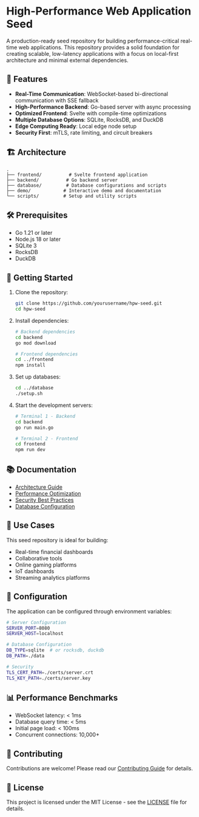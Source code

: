 # High-Performance Web Application Seed

A production-ready seed repository for building performance-critical real-time web applications. This repository provides a solid foundation for creating scalable, low-latency applications with a focus on local-first architecture and minimal external dependencies.

## 🚀 Features

- **Real-Time Communication**: WebSocket-based bi-directional communication with SSE fallback
- **High-Performance Backend**: Go-based server with async processing
- **Optimized Frontend**: Svelte with compile-time optimizations
- **Multiple Database Options**: SQLite, RocksDB, and DuckDB
- **Edge Computing Ready**: Local edge node setup
- **Security First**: mTLS, rate limiting, and circuit breakers

## 🏗 Architecture

```
.
├── frontend/          # Svelte frontend application
├── backend/          # Go backend server
├── database/         # Database configurations and scripts
├── demo/            # Interactive demo and documentation
└── scripts/         # Setup and utility scripts
```

## 🛠 Prerequisites

- Go 1.21 or later
- Node.js 18 or later
- SQLite 3
- RocksDB
- DuckDB

## 🚀 Getting Started

1. Clone the repository:
   ```bash
   git clone https://github.com/yourusername/hpw-seed.git
   cd hpw-seed
   ```

2. Install dependencies:
   ```bash
   # Backend dependencies
   cd backend
   go mod download

   # Frontend dependencies
   cd ../frontend
   npm install
   ```

3. Set up databases:
   ```bash
   cd ../database
   ./setup.sh
   ```

4. Start the development servers:
   ```bash
   # Terminal 1 - Backend
   cd backend
   go run main.go

   # Terminal 2 - Frontend
   cd frontend
   npm run dev
   ```

## 📚 Documentation

- [Architecture Guide](docs/architecture.md)
- [Performance Optimization](docs/performance.md)
- [Security Best Practices](docs/security.md)
- [Database Configuration](docs/database.md)

## 🎯 Use Cases

This seed repository is ideal for building:

- Real-time financial dashboards
- Collaborative tools
- Online gaming platforms
- IoT dashboards
- Streaming analytics platforms

## 🔧 Configuration

The application can be configured through environment variables:

```bash
# Server Configuration
SERVER_PORT=8080
SERVER_HOST=localhost

# Database Configuration
DB_TYPE=sqlite  # or rocksdb, duckdb
DB_PATH=./data

# Security
TLS_CERT_PATH=./certs/server.crt
TLS_KEY_PATH=./certs/server.key
```

## 📊 Performance Benchmarks

- WebSocket latency: < 1ms
- Database query time: < 5ms
- Initial page load: < 100ms
- Concurrent connections: 10,000+

## 🤝 Contributing

Contributions are welcome! Please read our [Contributing Guide](CONTRIBUTING.md) for details.

## 📄 License

This project is licensed under the MIT License - see the [LICENSE](LICENSE) file for details. 